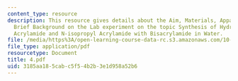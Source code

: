```yaml
---
content_type: resource
description: This resource gives details about the Aim, Materials, Apparatus and the
  Brief Background on the Lab experiment on the topic Synthesis of Hydrogels from
  Acrylamide and N-isopropyl Acrylamide with Bisacrylamide in Water.
file: /media/https%3A/open-learning-course-data-rc.s3.amazonaws.com/10-467-polymer-science-laboratory-fall-2005/3185aa185cabc5f54b2b3e1d958a52b6_4.pdf
file_type: application/pdf
resourcetype: Document
title: 4.pdf
uid: 3185aa18-5cab-c5f5-4b2b-3e1d958a52b6
---
```

